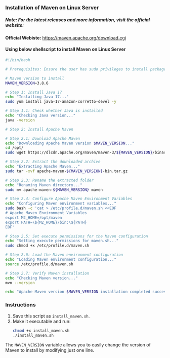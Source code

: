 ### Installation of Maven on Linux Server
##### Note: For the latest releases and more information, visit the official  website:
**Official Webiste:** https://maven.apache.org/download.cgi

#### Using below shellscript to install Maven on Linux Server
```bash
#!/bin/bash

# Prerequisites: Ensure the user has sudo privileges to install packages

# Maven version to install
MAVEN_VERSION=3.8.6

# Step 1: Install Java 17
echo "Installing Java 17..."
sudo yum install java-17-amazon-corretto-devel -y

# Step 1.1: Check whether Java is installed
echo "Checking Java version..."
java -version

# Step 2: Install Apache Maven

# Step 2.1: Download Apache Maven
echo "Downloading Apache Maven version $MAVEN_VERSION..."
cd /opt/
sudo wget https://dlcdn.apache.org/maven/maven-3/${MAVEN_VERSION}/binaries/apache-maven-${MAVEN_VERSION}-bin.tar.gz

# Step 2.2: Extract the downloaded archive
echo "Extracting Apache Maven..."
sudo tar -xvf apache-maven-${MAVEN_VERSION}-bin.tar.gz

# Step 2.3: Rename the extracted folder
echo "Renaming Maven directory..."
sudo mv apache-maven-${MAVEN_VERSION} maven

# Step 2.4: Configure Apache Maven Environment Variables
echo "Configuring Maven environment variables..."
sudo bash -c 'cat > /etc/profile.d/maven.sh <<EOF
# Apache Maven Environment Variables
export M2_HOME=/opt/maven
export PATH=\${M2_HOME}/bin:\${PATH}
EOF'

# Step 2.5: Set execute permissions for the Maven configuration
echo "Setting execute permissions for maven.sh..."
sudo chmod +x /etc/profile.d/maven.sh

# Step 2.6: Load the Maven environment configuration
echo "Loading Maven environment configuration..."
source /etc/profile.d/maven.sh

# Step 2.7: Verify Maven installation
echo "Checking Maven version..."
mvn --version

echo "Apache Maven version $MAVEN_VERSION installation completed successfully on CentOS 7."
```

### Instructions
1. Save this script as `install_maven.sh`.
2. Make it executable and run:
   ```bash
   chmod +x install_maven.sh
   ./install_maven.sh
   ```

The `MAVEN_VERSION` variable allows you to easily change the version of Maven to install by modifying just one line.

